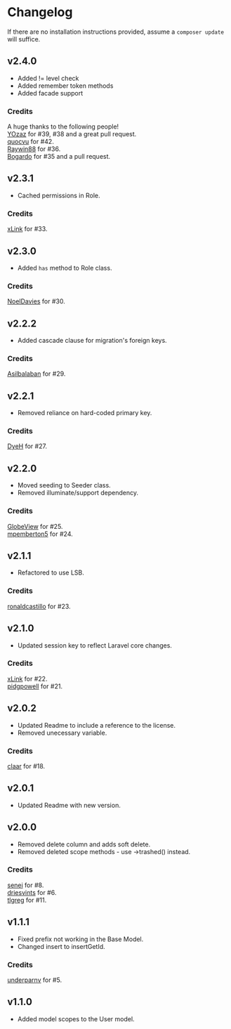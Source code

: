 # Changelog

If there are no installation instructions provided, assume a ```composer update``` will suffice.

## v2.4.0
+ Added != level check
+ Added remember token methods
+ Added facade support

### Credits
A huge thanks to the following people!  
[YOzaz](https://github.com/YOzaz) for #39, #38 and a great pull request.  
[quocvu](https://github.com/quocvu) for #42.  
[Raywin88](https://github.com/Raywin88) for #36.  
[Bogardo](https://github.com/Bogardo) for #35 and a pull request.

## v2.3.1
+ Cached permissions in Role.

### Credits
[xLink](https://github.com/xLink) for #33.

## v2.3.0
+ Added `has` method to Role class.

### Credits
[NoelDavies](https://github.com/NoelDavies) for #30.

## v2.2.2
+ Added cascade clause for migration's foreign keys.

### Credits
[Asilbalaban](https://github.com/asilbalaban) for #29.

## v2.2.1
+ Removed reliance on hard-coded primary key.

### Credits
[DyeH](https://github.com/DyeH) for #27.

## v2.2.0
+ Moved seeding to Seeder class.
+ Removed illuminate/support dependency.

### Credits
[GlobeView](https://github.com/GlobeView) for #25.  
[mpemberton5](https://github.com/mpemberton5) for #24.

## v2.1.1
+ Refactored to use LSB.

### Credits
[ronaldcastillo](https://github.com/ronaldcastillo) for #23.

## v2.1.0
+ Updated session key to reflect Laravel core changes.

### Credits
[xLink](https://github.com/xLink) for #22.  
[pidgpowell](https://github.com/pidgpowell) for #21.

## v2.0.2
+ Updated Readme to include a reference to the license.
+ Removed unecessary variable.

### Credits
[claar](https://github.com/claar) for #18.

## v2.0.1
+ Updated Readme with new version.

## v2.0.0
+ Removed delete column and adds soft delete.
+ Removed deleted scope methods - use ->trashed() instead.

### Credits
[senei](https://github.com/senei) for #8.  
[driesvints](https://github.com/driesvints) for #6.  
[tlgreg](https://github.com/tlgreg) for #11.

## v1.1.1
+ Fixed prefix not working in the Base Model.
+ Changed insert to insertGetId.

### Credits
[underparnv](https://github.com/underparnv) for #5.

## v1.1.0
+ Added model scopes to the User model.